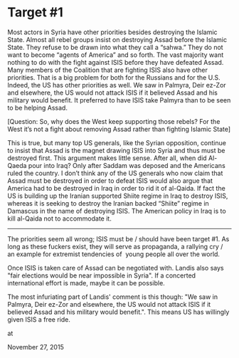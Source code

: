 # Target #1

Most actors in Syria have other priorities besides destroying the Islamic State. Almost all rebel groups insist on destroying Assad before the Islamic State. They refuse to be drawn into what they call a “sahwa.” They do not want to become “agents of America” and so forth. The vast majority want nothing to do with the fight against ISIS before they have defeated Assad. Many members of the Coalition that are fighting ISIS also have other priorities. That is a big problem for both for the Russians and for the U.S. Indeed, the US has other priorities as well. We saw in Palmyra, Deir ez-Zor and elsewhere, the US would not attack ISIS if it believed Assad and his military would benefit. It preferred to have ISIS take Palmyra than to be seen to be helping Assad.

[Question: So, why does the West keep supporting those rebels? For the West it’s not a fight about removing Assad rather than fighting Islamic State]

This is true, but many top US generals, like the Syrian opposition, continue to insist that Assad is the magnet drawing ISIS into Syria and thus must be destroyed first. This argument makes little sense. After all, when did Al-Qaeda pour into Iraq? Only after Saddam was deposed and the Americans ruled the country. I don’t think any of the US generals who now claim that Assad must be destroyed in order to defeat ISIS would also argue that America had to be destroyed in Iraq in order to rid it of al-Qaida. If fact the US is building up the Iranian supported Shiite regime in Iraq to destroy ISIS, whereas it is seeking to destroy the Iranian backed “Shiite” regime in Damascus in the name of destroying ISIS. The American policy in Iraq is to kill al-Qaida not to accommodate it.

---

The priorities seem all wrong; ISIS must be / should have been target #1. As long as these fuckers exist, they will serve as propaganda, a rallying cry / an example for extremist tendencies of  young people all over the world. 

Once ISIS is taken care of Assad can be negotiated with. Landis also says "fair elections would be near impossible in Syria". If a concerted international effort is made, maybe it can be possible. 

The most infuriating part of Landis' comment is this though: "We saw in Palmyra, Deir ez-Zor and elsewhere, the US would not attack ISIS if it believed Assad and his military would benefit.". This means US has willingly given ISIS a free ride. 








at

November 27, 2015















